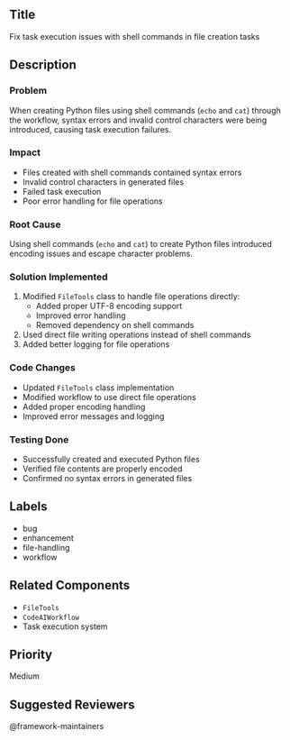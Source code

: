 ## Title
Fix task execution issues with shell commands in file creation tasks

## Description
### Problem
When creating Python files using shell commands (`echo` and `cat`) through the workflow, syntax errors and invalid control characters were being introduced, causing task execution failures.

### Impact
- Files created with shell commands contained syntax errors
- Invalid control characters in generated files
- Failed task execution
- Poor error handling for file operations

### Root Cause
Using shell commands (`echo` and `cat`) to create Python files introduced encoding issues and escape character problems.

### Solution Implemented
1. Modified `FileTools` class to handle file operations directly:
   - Added proper UTF-8 encoding support
   - Improved error handling
   - Removed dependency on shell commands
2. Used direct file writing operations instead of shell commands
3. Added better logging for file operations

### Code Changes
- Updated `FileTools` class implementation
- Modified workflow to use direct file operations
- Added proper encoding handling
- Improved error messages and logging

### Testing Done
- Successfully created and executed Python files
- Verified file contents are properly encoded
- Confirmed no syntax errors in generated files

## Labels
- bug
- enhancement
- file-handling
- workflow

## Related Components
- `FileTools`
- `CodeAIWorkflow`
- Task execution system

## Priority
Medium

## Suggested Reviewers
@framework-maintainers